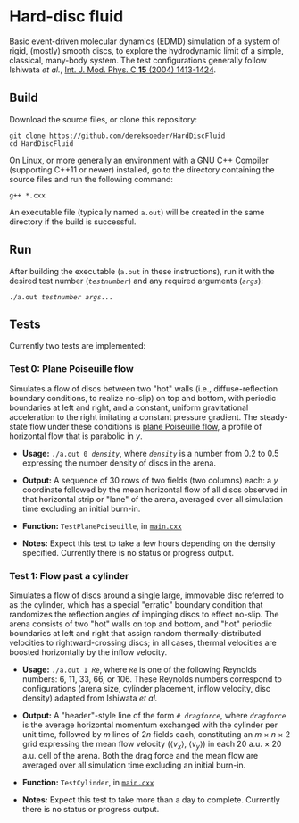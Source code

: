 # Hard-disc fluid

Basic event-driven molecular dynamics (EDMD) simulation of a system of rigid, (mostly) smooth discs, to explore the hydrodynamic limit of a simple, classical, many-body system.
The test configurations generally follow Ishiwata _et al._, [Int. J. Mod. Phys. C __15__ (2004) 1413-1424](https://doi.org/10.1142/S0129183104006820).

## Build

Download the source files, or clone this repository:

    git clone https://github.com/dereksoeder/HardDiscFluid
    cd HardDiscFluid

On Linux, or more generally an environment with a GNU C++ Compiler (supporting C++11 or newer) installed, go to the directory containing the source files and run the following command:

    g++ *.cxx

An executable file (typically named `a.out`) will be created in the same directory if the build is successful.

## Run

After building the executable (`a.out` in these instructions), run it with the desired test number (_`testnumber`_) and any required arguments (_`args`_):

<pre><code>./a.out <i>testnumber</i> <i>args...</i></code></pre>

## Tests

Currently two tests are implemented:

### Test 0: Plane Poiseuille flow

Simulates a flow of discs between two "hot" walls (i.e., diffuse-reflection boundary conditions, to realize no-slip) on top and bottom, with periodic boundaries at left and right, and a constant, uniform gravitational acceleration to the right imitating a constant pressure gradient.  The steady-state flow under these conditions is [plane Poiseuille flow](https://en.wikipedia.org/wiki/Hagen%E2%80%93Poiseuille_equation#Plane_Poiseuille_flow), a  profile of horizontal flow that is parabolic in _y_.

* **Usage:**  <code>./a.out 0 <i>density</i></code>, where _`density`_ is a number from 0.2 to 0.5 expressing the number density of discs in the arena.

* **Output:**  A sequence of 30 rows of two fields (two columns) each: a _y_ coordinate followed by the mean horizontal flow of all discs observed in that horizontal strip or "lane" of the arena, averaged over all simulation time excluding an initial burn-in.

* **Function:**  `TestPlanePoiseuille`, in [`main.cxx`](main.cxx)

* **Notes:**  Expect this test to take a few hours depending on the density specified.  Currently there is no status or progress output.

### Test 1: Flow past a cylinder

Simulates a flow of discs around a single large, immovable disc referred to as the cylinder, which has a special "erratic" boundary condition that randomizes the reflection angles of impinging discs to effect no-slip.  The arena consists of two "hot" walls on top and bottom, and "hot" periodic boundaries at left and right that assign random thermally-distributed velocities to rightward-crossing discs; in all cases, thermal velocities are boosted horizontally by the inflow velocity.

* **Usage:**  <code>./a.out 1 <i>Re</i></code>, where _`Re`_ is one of the following Reynolds numbers: 6, 11, 33, 66, or 106.  These Reynolds numbers correspond to configurations (arena size, cylinder placement, inflow velocity, disc density) adapted from Ishiwata _et al._

* **Output:**  A "header"-style line of the form <code># <i>dragforce</i></code>, where _`dragforce`_ is the average horizontal momentum exchanged with the cylinder per unit time, followed by _m_ lines of 2<i>n</i> fields each, constituting an _m_ &times; _n_ &times; 2 grid expressing the mean flow velocity (&langle;_v<sub>x</sub>_&rangle;, &langle;_v<sub>y</sub>_&rangle;) in each 20 a.u. &times; 20 a.u. cell of the arena.  Both the drag force and the mean flow are averaged over all simulation time excluding an initial burn-in.

* **Function:**  `TestCylinder`, in [`main.cxx`](main.cxx)

* **Notes:**  Expect this test to take more than a day to complete.  Currently there is no status or progress output.
